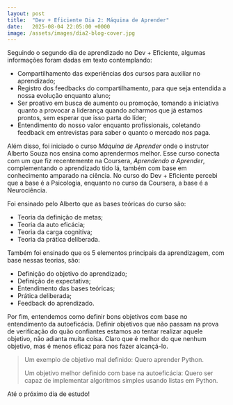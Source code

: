 ```yaml
---
layout: post
title:  "Dev + Eficiente Dia 2: Máquina de Aprender"
date:   2025-08-04 22:05:00 +0000
image: /assets/images/dia2-blog-cover.jpg
---
```

Seguindo o segundo dia de aprendizado no Dev + Eficiente, algumas informações foram dadas em texto contemplando:
- Compartilhamento das experiências dos cursos para auxiliar no aprendizado;
- Registro dos feedbacks do compartilhamento, para que seja entendida a nossa evolução enquanto aluno;
- Ser proativo em busca de aumento ou promoção, tomando a iniciativa quanto a provocar a liderança quando acharmos que já estamos prontos, sem esperar que isso parta do líder;
- Entendimento do nosso valor enquanto profissionais, coletando feedback em entrevistas para saber o quanto o mercado nos paga.

Além disso, foi iniciado o curso *Máquina de Aprender* onde o instrutor Alberto Souza nos ensina como aprendermos melhor. Esse curso conecta com um que fiz recentemente na Coursera, *Aprendendo a Aprender*, complementando o aprendizado tido lá, também com base em conhecimento amparado na ciência. No curso do Dev + Eficiente percebi que a base é a Psicologia, enquanto no curso da Coursera, a base é a Neurociência.

Foi ensinado pelo Alberto que as bases teóricas do curso são:
- Teoria da definição de metas;
- Teoria da auto eficácia;
- Teoria da carga cognitiva;
- Teoria da prática deliberada.

Também foi ensinado que os 5 elementos principais da aprendizagem, com base nessas teorias, são:
- Definição do objetivo do aprendizado;
- Definição de expectativa;
- Entendimento das bases teóricas;
- Prática deliberada;
- Feedback do aprendizado.

Por fim, entendemos como definir bons objetivos com base no entendimento da autoeficácia. Definir objetivos que não passam na prova de verificação do quão confiantes estamos ao tentar realizar aquele objetivo, não adianta muita coisa. Claro que é melhor do que nenhum objetivo, mas é menos eficaz para nos fazer alcançá-lo.

> Um exemplo de objetivo mal definido: Quero aprender Python.
>
> Um objetivo melhor definido com base na autoeficácia: Quero ser capaz de implementar algoritmos simples usando listas em Python.

Até o próximo dia de estudo!
